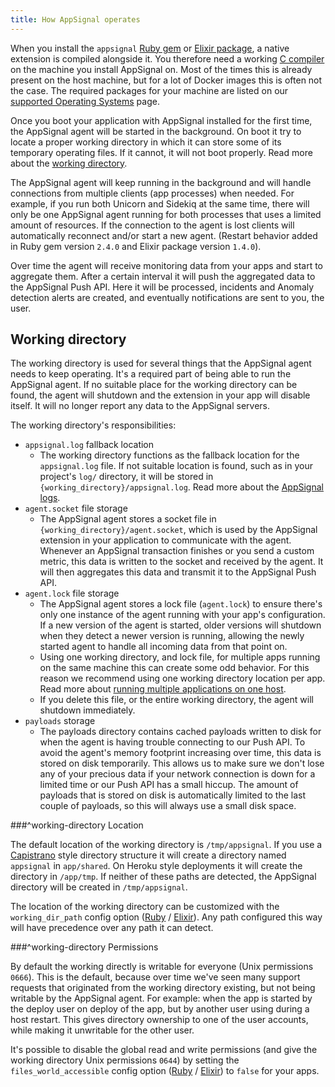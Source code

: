 ```yaml
---
title: How AppSignal operates
---
```


When you install the `appsignal` [Ruby gem](https://rubygems.org/gems/appsignal) or [Elixir package](https://hex.pm/packages/appsignal), a native extension is compiled alongside it. You therefore need a working [C compiler](https://en.wikipedia.org/wiki/C_%28programming_language%29) on the machine you install AppSignal on. Most of the times this is already present on the host machine, but for a lot of Docker images this is often not the case. The required packages for your machine are listed on our [supported Operating Systems](/support/operating-systems.html) page.

Once you boot your application with AppSignal installed for the first time, the AppSignal agent will be started in the background. On boot it try to locate a proper working directory in which it can store some of its temporary operating files. If it cannot, it will not boot properly. Read more about the [working directory](#working-directory).

The AppSignal agent will keep running in the background and will handle connections from multiple clients (app processes) when needed. For example, if you run both Unicorn and Sidekiq at the same time, there will only be one AppSignal agent running for both processes that uses a limited amount of resources. If the connection to the agent is lost clients will automatically reconnect and/or start a new agent. (Restart behavior added in Ruby gem version `2.4.0` and Elixir package version `1.4.0`).

Over time the agent will receive monitoring data from your apps and start to aggregate them. After a certain interval it will push the aggregated data to the AppSignal Push API. Here it will be processed, incidents and Anomaly detection alerts are created, and eventually notifications are sent to you, the user.

## Working directory

The working directory is used for several things that the AppSignal agent needs to keep operating. It's a required part of being able to run the AppSignal agent. If no suitable place for the working directory can be found, the agent will shutdown and the extension in your app will disable itself. It will no longer report any data to the AppSignal servers.

The working directory's responsibilities:

- `appsignal.log` fallback location
  - The working directory functions as the fallback location for the `appsignal.log` file. If not suitable location is found, such as in your project's `log/` directory, it will be stored in `{working_directory}/appsignal.log`. Read more about the [AppSignal logs](/support/debugging.html#logs).
- `agent.socket` file storage
  - The AppSignal agent stores a socket file in `{working_directory}/agent.socket`, which is used by the AppSignal extension in your application to communicate with the agent. Whenever an AppSignal transaction finishes or you send a custom metric, this data is written to the socket and received by the agent. It will then aggregates this data and transmit it to the AppSignal Push API.
- `agent.lock` file storage
  - The AppSignal agent stores a lock file (`agent.lock`) to ensure there's only one instance of the agent running with your app's configuration. If a new version of the agent is started, older versions will shutdown when they detect a newer version is running, allowing the newly started agent to handle all incoming data from that point on.
  - Using one working directory, and lock file, for multiple apps running on the same machine this can create some odd behavior. For this reason we recommend using one working directory location per app. Read more about [running multiple applications on one host](/application/#running-multiple-applications-on-one-host).
  - If you delete this file, or the entire working directory, the agent will shutdown immediately.
- `payloads` storage
  - The payloads directory contains cached payloads written to disk for when the agent is having trouble connecting to our Push API. To avoid the agent's memory footprint increasing over time, this data is stored on disk temporarily. This allows us to make sure we don't lose any of your precious data if your network connection is down for a limited time or our Push API has a small hiccup. The amount of payloads that is stored on disk is automatically limited to the last couple of payloads, so this will always use a small disk space.

###^working-directory Location

The default location of the working directory is `/tmp/appsignal`. If you use a [Capistrano](http://capistranorb.com/) style directory structure it will create a directory named `appsignal` in `app/shared`. On Heroku style deployments it will create the directory in `/app/tmp`. If neither of these paths are detected, the AppSignal directory will be created in `/tmp/appsignal`.

The location of the working directory can be customized with the `working_dir_path` config option ([Ruby](/ruby/configuration/options.html#appsignal_working_dir_path-working_dir_path) / [Elixir](/elixir/configuration/options.html#appsignal_working_dir_path-working_dir_path)). Any path configured this way will have precedence over any path it can detect.

###^working-directory Permissions

By default the working directly is writable for everyone (Unix permissions `0666`). This is the default, because over time we've seen many support requests that originated from the working directory existing, but not being writable by the AppSignal agent. For example: when the app is started by the deploy user on deploy of the app, but by another user using during a host restart. This gives directory ownership to one of the user accounts, while making it unwritable for the other user.

It's possible to disable the global read and write permissions (and give the working directory Unix permissions `0644`) by setting the `files_world_accessible` config option ([Ruby](/ruby/configuration/options.html#appsignal_files_world_accessible-files_world_accessible) / [Elixir](/elixir/configuration/options.html#appsignal_files_world_accessible-files_world_accessible)) to `false` for your apps.
